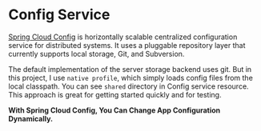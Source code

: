 # Config Service

[Spring Cloud Config](https://cloud.spring.io/spring-cloud-config/spring-cloud-config.html) is horizontally scalable centralized configuration service for distributed systems. It uses a pluggable repository layer that currently supports local storage, Git, and Subversion. 

The default implementation of the server storage backend uses git. But in this project, I use `native profile`, which simply loads config files from the local classpath. You can see `shared` directory in Config service resource. This approach is great for getting started quickly and for testing.

**With Spring Cloud Config, You Can Change App Configuration Dynamically.**